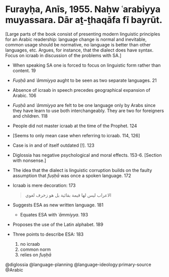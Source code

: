 # Furayḥa, Anīs, 1955. Naḥw ʿarabiyya muyassara. Dār aṯ-ṯhaqāfa fī bayrūt.

[Large parts of the book consist of presenting modern linguistic principles for an Arabic readership: language change is normal and inevitable, common usage should be normative, no language is better than other languages, etc. Argues, for instance, that the dialect does have syntax. Focus on icraab in discussion of the problems with SA.]  

- When speaking SA one is forced to focus on linguistic form rather than content. 19

- *Fuṣḥā* and *ʿāmmiyya* aught to be seen as two separate languages. 21

- Absence of icraab in speech precedes geographical expansion of Arabic. 106

- *Fuṣḥā* and *ʿāmmiyya* are felt to be one language only by Arabs since they have learn to use both interchangeably. They are two for foreigners and children. 118

- People did not master icraab at the time of the Prophet. 124

- [Seems to only mean case when referring to icraab. 114, 126]

- Case is in and of itself outdated [!].  123

- Diglossia has negative psychological and moral effects. 153-6. [Section with nonsense.]

- The idea that the dialect is linguistic corruption builds on the faulty assumption that *fuṣḥā* was once a spoken language. 172

- Icraab is mere decoration: 173

  > الاعراب ليس لها قيمة بقائية بل هو زخرف لغوي

- Suggests ESA as new written language. 181

  - Equates ESA with *ʿāmmiyya*. 193

- Proposes the use of the Latin alphabet. 189 

- Three points to describe ESA: 183
  1. no icraab
  2. common norm
  3. relies on *fuṣḥā*

@diglossia
@language-planning
@language-ideology:primary-source
@Arabic
